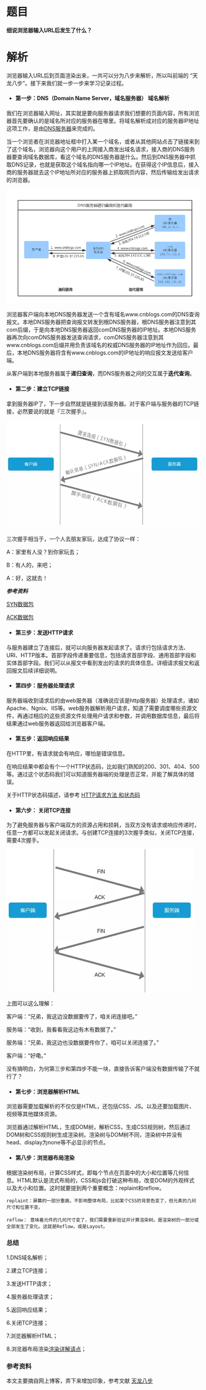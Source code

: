 # 题目

**细说浏览器输入URL后发生了什么？**





# 解析

浏览器输入URL后到页面渲染出来，一共可以分为八步来解析，所以叫前端的 “天龙八步”。接下来我们就一步一步来学习记录过程。

* ####  第一步：DNS（Domain Name Server，域名服务器） 域名解析

我们在浏览器输入网址，其实就是要向服务器请求我们想要的页面内容，所有浏览器首先要确认的是域名所对应的服务器在哪里。将域名解析成对应的服务器IP地址这项工作，是由[DNS服务器](https://baike.baidu.com/item/%E5%9F%9F%E5%90%8D%E6%9C%8D%E5%8A%A1%E5%99%A8/9705133?fromtitle=DNS%E6%9C%8D%E5%8A%A1%E5%99%A8&fromid=8079460&fr=aladdin)来完成的。

当一个浏览者在浏览器地址框中打入某一个域名，或者从其他网站点击了链接来到了这个域名，浏览器向这个用户的上网接入商发出域名请求，接入商的DNS服务器要查询域名数据库，看这个域名的DNS服务器是什么。然后到DNS服务器中抓取DNS记录，也就是获取这个域名指向哪一个IP地址。在获得这个IP信息后，接入商的服务器就去这个IP地址所对应的服务器上抓取网页内容，然后传输给发出请求的浏览器。

![](../images/dns01.webp)

浏览器客户端向本地DNS服务器发送一个含有域名www.cnblogs.com的DNS查询报文。本地DNS服务器把查询报文转发到根DNS服务器，根DNS服务器注意到其com后缀，于是向本地DNS服务器返回comDNS服务器的IP地址。本地DNS服务器再次向comDNS服务器发送查询请求，comDNS服务器注意到其www.cnblogs.com后缀并用负责该域名的权威DNS服务器的IP地址作为回应。最后，本地DNS服务器将含有www.cnblogs.com的IP地址的响应报文发送给客户端。

从客户端到本地服务器属于**递归查询**，而DNS服务器之间的交互属于**迭代查询**。

* #### 第二步：建立TCP链接

拿到服务器IP了，下一步自然就是链接到该服务器。对于客户端与服务器的TCP链接，必然要说的就是『三次握手』。

![](../images/tcp01.webp)

三次握手相当于，一个人去朋友家玩，达成了协议一样：

A：家里有人没？到你家玩去；

B：有人的，来吧；

A：好，这就去！

***参考资料***

 [SYN数据包](https://baike.baidu.com/item/SYN/8880122?fr=aladdin)

[ACK数据包](https://baike.baidu.com/item/ACK/3692629?fr=aladdin)

* #### 第三步：发送HTTP请求

与服务器建立了连接后，就可以向服务器发起请求了。请求行包括请求方法、URI、HTTP版本。首部字段传递重要信息，包括请求首部字段、通用首部字段和实体首部字段。我们可以从报文中看到发出的请求的具体信息。详细请求报文和返回报文后续详细说明。

* #### 第四步：服务器处理请求

服务器端收到请求后的由web服务器（准确说应该是http服务器）处理请求，诸如Apache、Ngnix、IIS等。web服务器解析用户请求，知道了需要调度哪些资源文件，再通过相应的这些资源文件处理用户请求和参数，并调用数据库信息，最后将结果通过web服务器返回给浏览器客户端。

* #### 第五步：返回响应结果

在HTTP里，有请求就会有响应，哪怕是错误信息。

在响应结果中都会有个一个HTTP状态码，比如我们熟知的200、301、404、500等。通过这个状态码我们可以知道服务器端的处理是否正常，并能了解具体的错误。

关于HTTP状态码描述，请参考 [HTTP请求方法 和状态码](20190114.md)

* #### 第六步： 关闭TCP连接

为了避免服务器与客户端双方的资源占用和损耗，当双方没有请求或响应传递时，任意一方都可以发起关闭请求。与创建TCP连接的3次握手类似，关闭TCP连接，需要4次握手。

![](../images/tcp02.webp)

上图可以这么理解：

客户端：“兄弟，我这边没数据要传了，咱关闭连接吧。”

服务端：“收到，我看看我这边有木有数据了。”

服务端：“兄弟，我这边也没数据要传你了，咱可以关闭连接了。”

客户端：“好嘞。”

没有搞明白，为何第三步和第四步不能一块，直接告诉客户端没有数据传输了不就行了？

* #### 第七步：浏览器解析HTML

浏览器需要加载解析的不仅仅是HTML，还包括CSS、JS。以及还要加载图片、视频等其他媒体资源。

浏览器通过解析HTML，生成DOM树，解析CSS，生成CSS规则树，然后通过DOM树和CSS规则树生成渲染树。渲染树与DOM树不同，渲染树中并没有head、display为none等不必显示的节点。

* #### 第八步：浏览器布局渲染

根据渲染树布局，计算CSS样式，即每个节点在页面中的大小和位置等几何信息。HTML默认是流式布局的，CSS和js会打破这种布局，改变DOM的外观样式以及大小和位置。这时就要提到两个重要概念：replaint和reflow。

```
replaint：屏幕的一部分重画，不影响整体布局，比如某个CSS的背景色变了，但元素的几何尺寸和位置不变。

reflow： 意味着元件的几何尺寸变了，我们需要重新验证并计算渲染树。是渲染树的一部分或全部发生了变化。这就是Reflow，或是Layout。
```

### 总结

1.DNS域名解析；

2.建立TCP连接；

3.发送HTTP请求；

4.服务器处理请求；

5.返回响应结果；

6.关闭TCP连接；

7.浏览器解析HTML；

8.浏览器布局渲染[渲染详解请点](https://baijiahao.baidu.com/s?id=1593097105869520145&wfr=spider&for=pc)；

### 参考资料

 本文主要摘自网上博客，弄下来增加印象，参考文献 [天龙八步](https://www.jianshu.com/p/b7207077fa96)